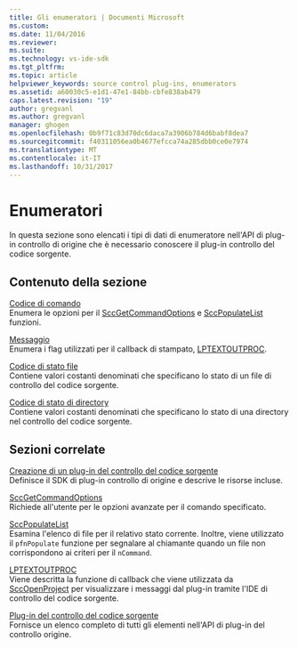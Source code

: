 ```yaml
---
title: Gli enumeratori | Documenti Microsoft
ms.custom: 
ms.date: 11/04/2016
ms.reviewer: 
ms.suite: 
ms.technology: vs-ide-sdk
ms.tgt_pltfrm: 
ms.topic: article
helpviewer_keywords: source control plug-ins, enumerators
ms.assetid: a60030c5-e1d1-47e1-84bb-cbfe838ab479
caps.latest.revision: "19"
author: gregvanl
ms.author: gregvanl
manager: ghogen
ms.openlocfilehash: 0b9f71c83d70dc6daca7a3906b784d6babf8dea7
ms.sourcegitcommit: f40311056ea0b4677efcca74a285dbb0ce0e7974
ms.translationtype: MT
ms.contentlocale: it-IT
ms.lasthandoff: 10/31/2017
---
```

# <a name="enumerators"></a>Enumeratori
In questa sezione sono elencati i tipi di dati di enumeratore nell'API di plug-in controllo di origine che è necessario conoscere il plug-in controllo del codice sorgente.  
  
## <a name="in-this-section"></a>Contenuto della sezione  
 [Codice di comando](../extensibility/command-code-enumerator.md)  
 Enumera le opzioni per il [SccGetCommandOptions](../extensibility/sccgetcommandoptions-function.md) e [SccPopulateList](../extensibility/sccpopulatelist-function.md) funzioni.  
  
 [Messaggio](../extensibility/message-enumerator.md)  
 Enumera i flag utilizzati per il callback di stampato, [LPTEXTOUTPROC](../extensibility/lptextoutproc.md).  
  
 [Codice di stato file](../extensibility/file-status-code-enumerator.md)  
 Contiene valori costanti denominati che specificano lo stato di un file di controllo del codice sorgente.  
  
 [Codice di stato di directory](../extensibility/directory-status-code-enumerator.md)  
 Contiene valori costanti denominati che specificano lo stato di una directory nel controllo del codice sorgente.  
  
## <a name="related-sections"></a>Sezioni correlate  
 [Creazione di un plug-in del controllo del codice sorgente](../extensibility/internals/creating-a-source-control-plug-in.md)  
 Definisce il SDK di plug-in controllo di origine e descrive le risorse incluse.  
  
 [SccGetCommandOptions](../extensibility/sccgetcommandoptions-function.md)  
 Richiede all'utente per le opzioni avanzate per il comando specificato.  
  
 [SccPopulateList](../extensibility/sccpopulatelist-function.md)  
 Esamina l'elenco di file per il relativo stato corrente. Inoltre, viene utilizzato il `pfnPopulate` funzione per segnalare al chiamante quando un file non corrispondono ai criteri per il `nCommand`.  
  
 [LPTEXTOUTPROC](../extensibility/lptextoutproc.md)  
 Viene descritta la funzione di callback che viene utilizzata da [SccOpenProject](../extensibility/sccopenproject-function.md) per visualizzare i messaggi dal plug-in tramite l'IDE di controllo del codice sorgente.  
  
 [Plug-in del controllo del codice sorgente](../extensibility/source-control-plug-ins.md)  
 Fornisce un elenco completo di tutti gli elementi nell'API di plug-in del controllo origine.